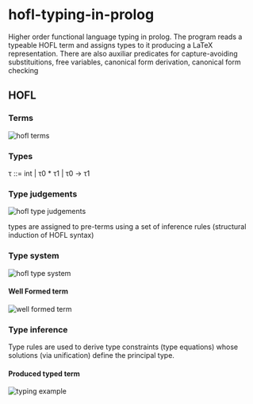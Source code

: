 # hofl-typing-in-prolog
Higher order functional language typing in prolog.
The program reads a typeable HOFL term and assigns types to it producing a LaTeX representation.
There are also auxiliar predicates for capture-avoiding substituitions, free variables, canonical form derivation, canonical form checking

## HOFL

### Terms
![hofl terms](hofl_terms.png)

### Types

τ ::= int | τ0 * τ1 | τ0 → τ1


### Type judgements
![hofl type judgements](hofl_type_judgements.png)

types are assigned to pre-terms using a set of inference rules
(structural induction of HOFL syntax)

### Type system
![hofl type system](hofl_type_system.png)

#### Well Formed term
![well formed term](hofl_well_formed.png)

### Type inference
Type rules are used to derive type constraints (type equations) whose solutions (via unification) define the principal type.

#### Produced typed term
![typing example](hofl_fact_typing.png)